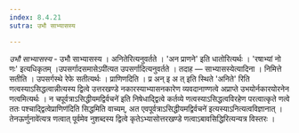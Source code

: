 ```yaml
---
index: 8.4.21
sutra: उभौ साभ्यासस्य

---
```

_उभौ साभ्यासस्य_ - उभौ साभ्यासस्य । अनितेरित्यनुवर्तते । 'अन प्राणने' इति धातोरित्यर्थः । 'रषाभ्यां नो णः' इत्यधिकृतम् ।उपसर्गादसमासेऽपी॑त्यत उपसर्गादित्यनुवर्तते । तदाह  —  साभ्यासस्येत्यादिना । निमित्ते सतीति । उपसर्गस्थे रेफे सतीत्यर्थः । प्राणिणदिति । प्र अन् इ अ त् इति स्थिते 'अनिते' रिति णत्वस्याऽसिद्धत्वान्नीत्यस्य द्वित्वे उत्तरखण्डे नकारस्याभ्यासनकारेण व्यवदानाण्णत्वे अप्राप्ते उभयोर्नकारयोरनेन णत्वमित्यर्थः । न चपूर्वत्राऽसिद्धीयमद्विर्वचने॑ इति निषेधाद्द्वित्वे कर्तव्ये णत्वस्याऽसिद्धत्वविरहेण परत्वात्कृते णत्वे ततः पश्चाद्द्वित्वेप्राणिण॑दिति सिद्धमिति वाच्यम्, अत एवपूर्वत्राऽसिद्धीयमद्विर्वचने॑ इत्यस्याऽनित्यत्वविज्ञानात् ।तेनऊर्णुनावे॑त्यत्र णत्वात् पूर्वमेव नुशब्दस्य द्वित्वे कृतेऽभ्यासोत्तरखण्डे णत्वाऽबावसिद्धिरित्यन्यत्र विस्तरः ।